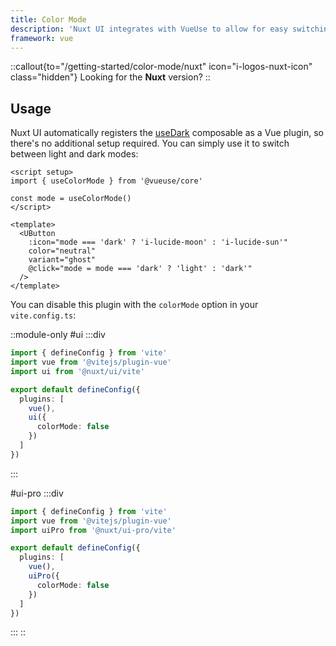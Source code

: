 ```yaml
---
title: Color Mode
description: 'Nuxt UI integrates with VueUse to allow for easy switching between light and dark themes.'
framework: vue
---
```


::callout{to="/getting-started/color-mode/nuxt" icon="i-logos-nuxt-icon" class="hidden"}
Looking for the **Nuxt** version?
::

## Usage

Nuxt UI automatically registers the [useDark](https://vueuse.org/core/useDark) composable as a Vue plugin, so there's no additional setup required. You can simply use it to switch between light and dark modes:

```vue [ColorModeButton.vue]
<script setup>
import { useColorMode } from '@vueuse/core'

const mode = useColorMode()
</script>

<template>
  <UButton
    :icon="mode === 'dark' ? 'i-lucide-moon' : 'i-lucide-sun'"
    color="neutral"
    variant="ghost"
    @click="mode = mode === 'dark' ? 'light' : 'dark'"
  />
</template>
```

You can disable this plugin with the `colorMode` option in your `vite.config.ts`:

::module-only
#ui
:::div
```ts [vite.config.ts]
import { defineConfig } from 'vite'
import vue from '@vitejs/plugin-vue'
import ui from '@nuxt/ui/vite'

export default defineConfig({
  plugins: [
    vue(),
    ui({
      colorMode: false
    })
  ]
})
```

:::
 
#ui-pro
:::div
```ts [vite.config.ts]
import { defineConfig } from 'vite'
import vue from '@vitejs/plugin-vue'
import uiPro from '@nuxt/ui-pro/vite'

export default defineConfig({
  plugins: [
    vue(),
    uiPro({
      colorMode: false
    })
  ]
})
```
:::
::
